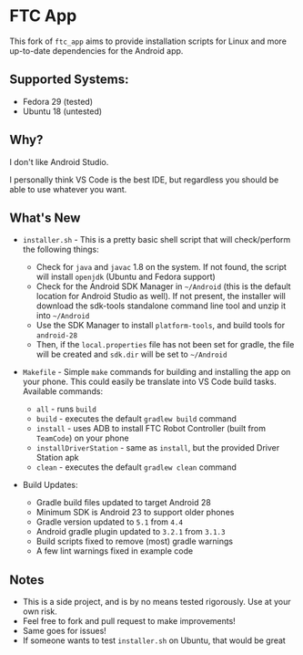 # FTC App
  This fork of `ftc_app` aims to provide installation scripts for Linux and more up-to-date dependencies for the Android app.

## Supported Systems:
  - Fedora 29 (tested)
  - Ubuntu 18 (untested)

## Why?
  I don't like Android Studio.

  I personally think VS Code is the best IDE, but regardless you should be able to use whatever you want.

## What's New
  - `installer.sh` - This is a pretty basic shell script that will check/perform the following things:
    - Check for `java` and `javac` 1.8 on the system. If not found, the script will install `openjdk` (Ubuntu and Fedora support)
    - Check for the Android SDK Manager in `~/Android` (this is the default location for Android Studio as well). If not present, the installer will download the sdk-tools standalone command line tool and unzip it into `~/Android`
    - Use the SDK Manager to install `platform-tools`, and build tools for `android-28`
    - Then, if the `local.properties` file has not been set for gradle, the file will be created and `sdk.dir` will be set to `~/Android`

  - `Makefile` - Simple `make` commands for building and installing the app on your phone. This could easily be translate into VS Code build tasks. Available commands:
    - `all` - runs `build`
    - `build` - executes the default `gradlew build` command
    - `install` - uses ADB to install FTC Robot Controller (built from `TeamCode`) on your phone
    - `installDriverStation` - same as `install`, but the provided Driver Station apk
    - `clean` - executes the default `gradlew clean` command

  - Build Updates: 
    - Gradle build files updated to target Android 28
    - Minimum SDK is Android 23 to support older phones
    - Gradle version updated to `5.1` from `4.4`
    - Android gradle plugin updated to `3.2.1` from `3.1.3`
    - Build scripts fixed to remove (most) gradle warnings
    - A few lint warnings fixed in example code

## Notes
  - This is a side project, and is by no means tested rigorously. Use at your own risk.
  - Feel free to fork and pull request to make improvements!
  - Same goes for issues!
  - If someone wants to test `installer.sh` on Ubuntu, that would be great
